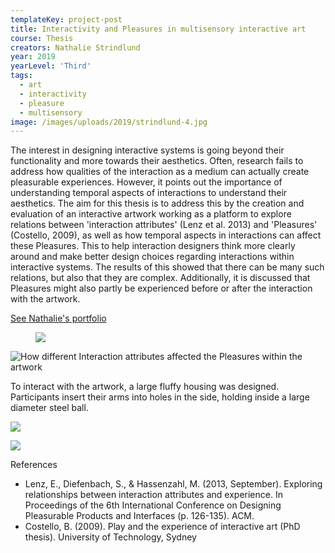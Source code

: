 ```yaml
---
templateKey: project-post
title: Interactivity and Pleasures in multisensory interactive art
course: Thesis
creators: Nathalie Strindlund
year: 2019
yearLevel: 'Third'
tags:
  - art
  - interactivity
  - pleasure
  - multisensory
image: /images/uploads/2019/strindlund-4.jpg
---
```


The interest in designing interactive systems is going beyond their functionality and more towards their aesthetics. Often, research fails to address how qualities of the interaction as a medium can actually create pleasurable experiences. However, it points out the importance of understanding temporal aspects of interactions to understand their aesthetics. The aim for this thesis is to address this by the creation and evaluation of an interactive artwork working as a platform to explore relations between 'interaction attributes' (Lenz et al. 2013) and 'Pleasures' (Costello, 2009), as well as how temporal aspects in interactions can affect these Pleasures. This to help interaction designers think more clearly around and make better design choices regarding interactions within interactive systems. The results of this showed that there can be many such relations, but also that they are complex. Additionally, it is discussed that Pleasures might also partly be experienced before or after the interaction with the artwork.

<a class="button" href="https://nathaliestrindlund.com">See Nathalie's portfolio</a>

  <figure>
    <img src="/images/uploads/2019/strindlund-1.gif">
  </figure>


![How different Interaction attributes affected the Pleasures within the artwork](/images/uploads/2019/strindlund-2.jpg 'How different Interaction attributes affected the Pleasures within the artwork')

To interact with the artwork, a large fluffy housing was designed. Participants insert their arms into holes in the side, holding inside a large diameter steel ball. 

![](/images/uploads/2019/strindlund-3.jpg)

![](/images/uploads/2019/strindlund-4.jpg)


References

* Lenz, E., Diefenbach, S., & Hassenzahl, M. (2013, September). Exploring relationships between interaction attributes and experience. In Proceedings of the 6th International Conference on Designing Pleasurable Products and Interfaces (p. 126-135). ACM. 
* Costello, B. (2009). Play and the experience of interactive art (PhD thesis). University of Technology, Sydney